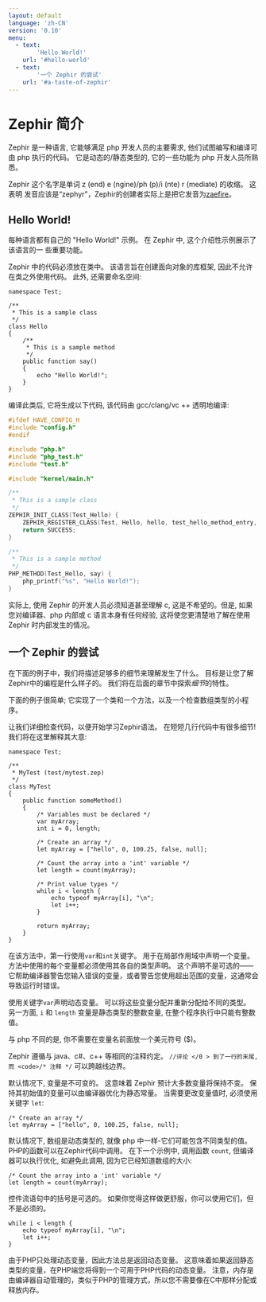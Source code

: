 ```yaml
---
layout: default
language: 'zh-CN'
version: '0.10'
menu:
  - text:
        'Hello World!'
    url: '#hello-world'
  - text:
        '一个 Zephir 的尝试'
    url: '#a-taste-of-zephir' 
---
```

# Zephir 简介

Zephir 是一种语言, 它能够满足 php 开发人员的主要需求, 他们试图编写和编译可由 php 执行的代码。 它是动态的/静态类型的, 它的一些功能为 php 开发人员所熟悉。

Zephir 这个名字是单词 z (end) e (ngine)/ph (p)/i (nte) r (mediate) 的收缩。 这表明 发音应该是“zephyr”，Zephir的创建者实际上是把它发音为[zaefire](http://translate.google.com/#en/en/zaefire)。

<a name='hello-world'></a>

## Hello World!

每种语言都有自己的 "Hello World!" 示例。 在 Zephir 中, 这个介绍性示例展示了该语言的一 些重要功能。

Zephir 中的代码必须放在类中。 该语言旨在创建面向对象的库框架, 因此不允许在类之外使用代码。 此外, 还需要命名空间:

```zephir
namespace Test;

/**
 * This is a sample class
 */
class Hello
{
    /**
     * This is a sample method
     */
    public function say()
    {
        echo "Hello World!";
    }
}
```

编译此类后, 它将生成以下代码, 该代码由 gcc/clang/vc ++ 透明地编译:

```c
#ifdef HAVE_CONFIG_H
#include "config.h"
#endif

#include "php.h"
#include "php_test.h"
#include "test.h"

#include "kernel/main.h"

/**
 * This is a sample class
 */
ZEPHIR_INIT_CLASS(Test_Hello) {
    ZEPHIR_REGISTER_CLASS(Test, Hello, hello, test_hello_method_entry, 0);
    return SUCCESS;
}

/**
 * This is a sample method
 */
PHP_METHOD(Test_Hello, say) {
    php_printf("%s", "Hello World!");
}
```

实际上, 使用 Zephir 的开发人员必须知道甚至理解 c, 这是不希望的。但是, 如果您对编译器、php 内部或 c 语言本身有任何经验, 这将使您更清楚地了解在使用 Zephir 时内部发生的情况。

<a name='a-taste-of-zephir'></a>

## 一个 Zephir 的尝试

在下面的例子中，我们将描述足够多的细节来理解发生了什么。 目标是让您了解Zephir中的编程是什么样子的。 我们将在后面的章节中探索*细节*的特性。

下面的例子很简单; 它实现了一个类和一个方法，以及一个检查数组类型的小程序。

让我们详细检查代码，以便开始学习Zephir语法。 在短短几行代码中有很多细节! 我们将在这里解释其大意:

```zephir
namespace Test;

/**
 * MyTest (test/mytest.zep)
 */
class MyTest
{
    public function someMethod()
    {
        /* Variables must be declared */
        var myArray;
        int i = 0, length;

        /* Create an array */
        let myArray = ["hello", 0, 100.25, false, null];

        /* Count the array into a 'int' variable */
        let length = count(myArray);

        /* Print value types */
        while i < length {
            echo typeof myArray[i], "\n";
            let i++;
        }

        return myArray;
    }
}
```

在该方法中，第一行使用`var`和`int`关键字。 用于在局部作用域中声明一个变量。 方法中使用的每个变量都必须使用其各自的类型声明。 这个声明不是可选的——它帮助编译器警告您输入错误的变量，或者警告您使用超出范围的变量，这通常会导致运行时错误。

使用关键字`var`声明动态变量。 可以将这些变量分配并重新分配给不同的类型。 另一方面, `i` 和 `length` 变量是静态类型的整数变量, 在整个程序执行中只能有整数值。

与 php 不同的是, 你不需要在变量名前面放一个美元符号 ($)。

Zephir 遵循与 java、c#、c++ 等相同的注释约定。 `//评论 </0 > 到了一行的末尾, 而 <code>/* 注释 */` 可以跨越线边界。

默认情况下, 变量是不可变的。 这意味着 Zephir 预计大多数变量将保持不变。 保持其初始值的变量可以由编译器优化为静态常量。 当需要更改变量值时, 必须使用关键字 `let`:

```zephir
/* Create an array */
let myArray = ["hello", 0, 100.25, false, null];
```

默认情况下, 数组是动态类型的, 就像 php 中一样-它们可能包含不同类型的值。 PHP的函数可以在Zephir代码中调用。 在下一个示例中, 调用函数 `count`, 但编译器可以执行优化, 如避免此调用, 因为它已经知道数组的大小:

```zephir
/* Count the array into a 'int' variable */
let length = count(myArray);
```

控件流语句中的括号是可选的。 如果你觉得这样做更舒服，你可以使用它们，但不是必须的。

```zephir
while i < length {
    echo typeof myArray[i], "\n";
    let i++;
}
```

由于PHP只处理动态变量，因此方法总是返回动态变量。 这意味着如果返回静态类型的变量，在PHP端您将得到一个可用于PHP代码的动态变量。 注意，内存是由编译器自动管理的，类似于PHP的管理方式，所以您不需要像在C中那样分配或释放内存。
